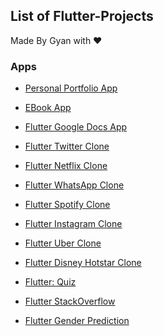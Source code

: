 ## List of Flutter-Projects 
Made By Gyan with ❤️

### Apps

- [Personal Portfolio App]()

- [EBook App]()

- [Flutter Google Docs App]()

- [Flutter Twitter Clone]()

- [Flutter Netflix Clone]()

- [Flutter WhatsApp Clone]() 

- [Flutter Spotify Clone]()

- [Flutter Instagram Clone]() 

- [Flutter Uber Clone]()

- [Flutter Disney Hotstar Clone]()

- [Flutter: Quiz]() 

- [Flutter StackOverflow]() 

- [Flutter Gender Prediction]()




